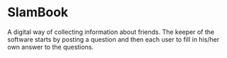 # SlamBook
A digital way of collecting information about friends. The keeper of the software starts by posting a question and then each user to fill in his/her own answer to the questions.
